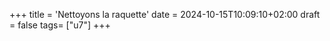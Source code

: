 +++
title = 'Nettoyons la raquette'
date = 2024-10-15T10:09:10+02:00
draft = false
tags= ["u7"]
+++
